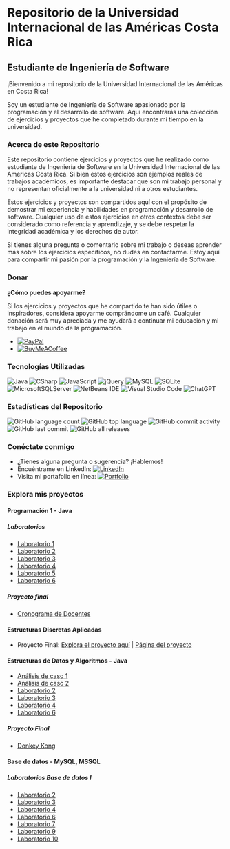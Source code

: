 # Repositorio de la Universidad Internacional de las Américas Costa Rica

## Estudiante de Ingeniería de Software

¡Bienvenido a mi repositorio de la Universidad Internacional de las Américas en Costa Rica!

Soy un estudiante de Ingeniería de Software apasionado por la programación y el desarrollo de software. Aquí encontrarás una colección de ejercicios y proyectos que he completado durante mi tiempo en la universidad.

### Acerca de este Repositorio

Este repositorio contiene ejercicios y proyectos que he realizado como estudiante de Ingeniería de Software en la Universidad Internacional de las Américas Costa Rica. Si bien estos ejercicios son ejemplos reales de trabajos académicos, es importante destacar que son mi trabajo personal y no representan oficialmente a la universidad ni a otros estudiantes.

Estos ejercicios y proyectos son compartidos aquí con el propósito de demostrar mi experiencia y habilidades en programación y desarrollo de software. Cualquier uso de estos ejercicios en otros contextos debe ser considerado como referencia y aprendizaje, y se debe respetar la integridad académica y los derechos de autor.

Si tienes alguna pregunta o comentario sobre mi trabajo o deseas aprender más sobre los ejercicios específicos, no dudes en contactarme. Estoy aquí para compartir mi pasión por la programación y la Ingeniería de Software.

### Donar

**¿Cómo puedes apoyarme?**

Si los ejercicios y proyectos que he compartido te han sido útiles o inspiradores, considera apoyarme comprándome un café. Cualquier donación será muy apreciada y me ayudará a continuar mi educación y mi trabajo en el mundo de la programación.

- [![PayPal](https://img.shields.io/badge/PayPal-00457C?style=plastik&logo=paypal&logoColor=white)](https://paypal.me/migue304?country.x=CR&locale.x=es_XC)
- [![BuyMeACoffee](https://img.shields.io/badge/Buy%20Me%20a%20Coffee-ffdd00?plastik=for-the-badge&logo=buy-me-a-coffee&logoColor=black)](https://www.buymeacoffee.com/migue90092e)

### Tecnologías Utilizadas

![Java](https://img.shields.io/badge/java-%23ED8B00.svg?style=plastik&logo=java&logoColor=white)
![CSharp](https://img.shields.io/badge/C%23-239120?style=plastik&logo=c-sharp&logoColor=white)
![JavaScript](https://img.shields.io/badge/javascript-%23323330.svg?style=plastik&logo=javascript&logoColor=%23F7DF1E)
![jQuery](https://img.shields.io/badge/jquery-%230769AD.svg?style=plastik&logo=jquery&logoColor=white)
![MySQL](https://img.shields.io/badge/mysql-%2300f.svg?style=plastik&logo=mysql&logoColor=white)
![SQLite](https://img.shields.io/badge/sqlite-%2307405e.svg?style=plastik&logo=sqlite&logoColor=white)
![MicrosoftSQLServer](https://img.shields.io/badge/Microsoft%20SQL%20Server-CC2927?style=plastik&logo=microsoft%20sql%20server&logoColor=white)
![NetBeans IDE](https://img.shields.io/badge/NetBeansIDE-1B6AC6.svg?style=plastik&logo=apache-netbeans-ide&logoColor=white)
![Visual Studio Code](https://img.shields.io/badge/Visual%20Studio%20Code-0078d7.svg?style=plastik&logo=visual-studio-code&logoColor=white)
![ChatGPT](https://img.shields.io/badge/chatGPT-74aa9c?style=plastik&logo=openai&logoColor=white)

### Estadísticas del Repositorio

![GitHub language count](https://img.shields.io/github/languages/count/bash20cu/Universidad?style=plastik)
![GitHub top language](https://img.shields.io/github/languages/top/bash20cu/Universidad?style=plastik)
![GitHub commit activity](https://img.shields.io/github/commit-activity/m/bash20cu/Universidad?style=plastik)
![GitHub last commit](https://img.shields.io/github/last-commit/bash20cu/Universidad?style=plastik)
![GitHub all releases](https://img.shields.io/github/downloads/bash20cu/Universidad/total?style=plastik)

### Conéctate conmigo

- ¿Tienes alguna pregunta o sugerencia? ¡Hablemos!
- Encuéntrame en LinkedIn: [![LinkedIn](https://img.shields.io/badge/linkedin-%230077B5.svg?style=plastik&logo=linkedin&logoColor=white)](https://www.linkedin.com/in/miguel1990/)
- Visita mi portafolio en línea: [![Portfolio](https://img.shields.io/badge/Portfolio-%23000000.svg?style=plastik&logo=firefox&logoColor=#FF7139)](https://bash20cu.github.io/Portfolio/)

### Explora mis proyectos

#### Programación 1 - Java

##### Laboratorios

- [Laboratorio 1](https://github.com/bash20cu/Universidad/tree/main/Programacion_1/Laboratorio_1)
- [Laboratorio 2](https://github.com/bash20cu/Universidad/tree/main/Programacion_1/Laboratorio_2)
- [Laboratorio 3](https://github.com/bash20cu/Universidad/tree/main/Programacion_1/Laboratorio_3)
- [Laboratorio 4](https://github.com/bash20cu/Universidad/tree/main/Programacion_1/Laboratorio_4)
- [Laboratorio 5](https://github.com/bash20cu/Universidad/tree/main/Programacion_1/Laboratorio_5)
- [Laboratorio 6](https://github.com/bash20cu/Universidad/tree/main/Programacion_1/Laboratorio_6)

##### Proyecto final

- [Cronograma de Docentes](https://github.com/bash20cu/Universidad/tree/main/Programacion_1/Proyecto_Final_Cronogramas_Docentes)

#### Estructuras Discretas Aplicadas

- Proyecto Final: [Explora el proyecto aquí](https://github.com/bash20cu/Universidad/tree/main/Proyecto_Matatica_Discreta) | [Página del proyecto](https://bash20cu.github.io/Universidad/Proyecto_Matatica_Discreta/AlgoritmoDijkstra/)

#### Estructuras de Datos y Algoritmos - Java

- [Análisis de caso 1](https://github.com/bash20cu/Universidad/tree/main/Estructuras_de_Datos_Algoritmos/Analisis_de_caso_1)
- [Análisis de caso 2](https://github.com/bash20cu/Universidad/tree/main/Estructuras_de_Datos_Algoritmos/Analisis_de_caso_2)
- [Laboratorio 2](https://github.com/bash20cu/Universidad/tree/main/Estructuras_de_Datos_Algoritmos/Laboratorio_2)
- [Laboratorio 3](https://github.com/bash20cu/Universidad/tree/main/Estructuras_de_Datos_Algoritmos/Laboratorio_3)
- [Laboratorio 4](https://github.com/bash20cu/Universidad/tree/main/Estructuras_de_Datos_Algoritmos/Laboratorio_4)
- [Laboratorio 6](https://github.com/bash20cu/Universidad/tree/main/Estructuras_de_Datos_Algoritmos/Laboratorio_6)

##### Proyecto Final

- [Donkey Kong](https://github.com/bash20cu/Universidad/tree/main/Estructuras_de_Datos_Algoritmos/Donkey_Kong)

#### Base de datos - MySQL, MSSQL

##### Laboratorios Base de datos I

- [Laboratorio 2](https://github.com/bash20cu/Universidad/tree/main/Base_de_datos/)
- [Laboratorio 3](https://github.com/bash20cu/Universidad/tree/main/Base_de_datos/)
- [Laboratorio 4](https://github.com/bash20cu/Universidad/tree/main/Base_de_datos/)
- [Laboratorio 6](https://github.com/bash20cu/Universidad/tree/main/Base_de_datos/)
- [Laboratorio 7](https://github.com/bash20cu/Universidad/tree/main/Base_de_datos/)
- [Laboratorio 9](https://github.com/bash20cu/Universidad/tree/main/Base_de_datos/)
- [Laboratorio 10](https://github.com/bash20cu/Universidad/tree/main/Base_de_datos/)
